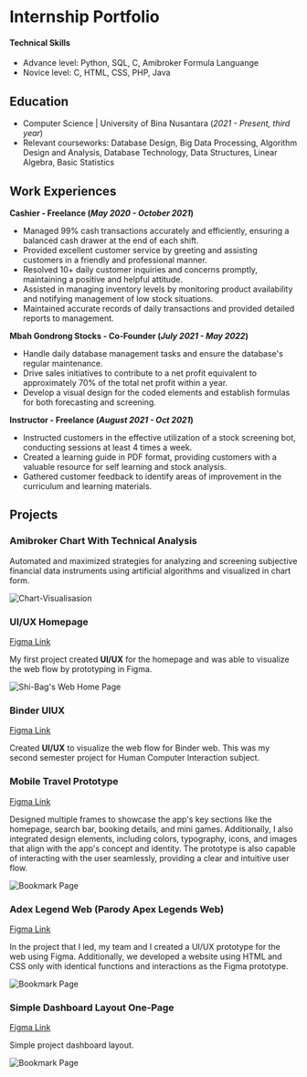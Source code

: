 # Internship Portfolio

#### Technical Skills
- Advance level: Python, SQL, C, Amibroker Formula Languange
- Novice level: C, HTML, CSS, PHP, Java

## Education
- Computer Science | University of Bina Nusantara (_2021 - Present, third year_)
- Relevant courseworks: Database Design, Big Data Processing, Algorithm Design and Analysis, Database Technology, Data Structures, Linear Algebra, Basic Statistics               		

## Work Experiences
**Cashier - Freelance (_May 2020 - October 2021_)**
- Managed 99% cash transactions accurately and efficiently, ensuring a balanced cash drawer at the end of each shift.
- Provided excellent customer service by greeting and assisting customers in a friendly and professional manner.
- Resolved 10+ daily customer inquiries and concerns promptly, maintaining a positive and helpful attitude.
- Assisted in managing inventory levels by monitoring product availability and notifying management of low stock situations.
- Maintained accurate records of daily transactions and provided detailed reports to management.

**Mbah Gondrong Stocks - Co-Founder (_July 2021 - May 2022_)**
- Handle daily database management tasks and ensure the database's regular maintenance.
- Drive sales initiatives to contribute to a net profit equivalent to approximately 70% of the total net profit within a year.
- Develop a visual design for the coded elements and establish formulas for both forecasting and screening.

**Instructor - Freelance (_August 2021 - Oct 2021_)**
- Instructed customers in the effective utilization of a stock screening bot, conducting sessions at least 4 times a week.
- Created a learning guide in PDF format, providing customers with a valuable resource for self learning and stock analysis.
- Gathered customer feedback to identify areas of improvement in the curriculum and learning materials.

## Projects

### Amibroker Chart With Technical Analysis

Automated and maximized strategies for analyzing and screening subjective financial data instruments using artificial algorithms and visualized in chart form.

![Chart-Visualisasion](Assets/mbahgondrong1.jpg)

### UI/UX Homepage
[Figma Link](https://www.figma.com/proto/kslZoY4hypqArBOpFRAvNN/Simple-homepage?node-id=1-2&starting-point-node-id=1%3A2&mode=design&t=fOMwxdmp4T6yjYjv-1)

My first project created **UI/UX** for the homepage and was able to visualize the web flow by prototyping in Figma.

![Shi-Bag's Web Home Page](Assets/HomePage.png)

### Binder UIUX

[Figma Link](https://www.figma.com/proto/71gMPgQnAHpAgVzv4hzFdY/Page-FAQ?node-id=102-4&starting-point-node-id=15%3A2&mode=design&t=v91RYhAhZzfDGqcA-1)

Created **UI/UX** to visualize the web flow for Binder web. This was my second semester project for Human Computer Interaction subject.

### Mobile Travel Prototype 

[Figma Link](https://www.figma.com/proto/tl4WtqdLwmX8izHZ1dHS3q/UAS-HCI?node-id=4-219&starting-point-node-id=4%3A219&t=9nCNdbcODnqatxSI-1)

Designed multiple frames to showcase the app's key sections like the homepage, search bar, booking details, and mini games. Additionally, I also integrated design elements, including colors, typography, icons, and images that align with the app's concept and identity. The prototype is also capable of interacting with the user seamlessly, providing a clear and intuitive user flow.

![Bookmark Page](Assets/Bookmark.png)

### Adex Legend Web (Parody Apex Legends Web)

[Figma Link](https://www.figma.com/proto/UTKuTL48Ciuj6NbgN8F0KW/Untitled?node-id=2-152&starting-point-node-id=2%3A152&mode=design&t=PsOabqenxW6Tkc7S-1)

In the project that I led, my team and I created a UI/UX prototype for the web using Figma. Additionally, we developed a website using HTML and CSS only with identical functions and interactions as the Figma prototype.

![Bookmark Page](Assets/Home.png)


### Simple Dashboard Layout One-Page
[Figma Link](https://www.figma.com/proto/wAKDR0EneqmzBIpf1zzGRc/Dashboard-(Community)?node-id=0-61&mode=design&t=ZGyeKGas9HaUeQ1o-1)

Simple project dashboard layout.

![Bookmark Page](Assets/Dashboard-OnePage.png)

